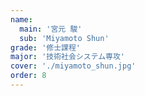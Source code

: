 ```yaml
---
name:
  main: '宮元 駿'
  sub: 'Miyamoto Shun'
grade: '修士課程'
major: '技術社会システム専攻'
cover: './miyamoto_shun.jpg'
order: 8
---
```

